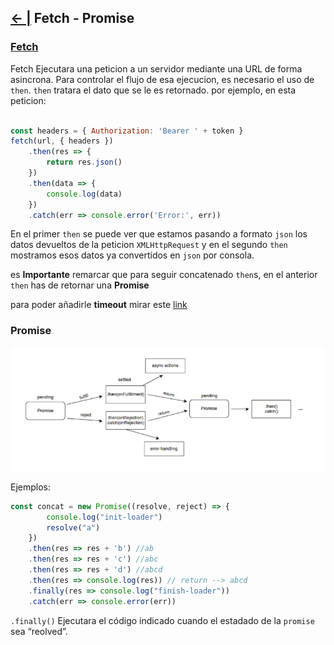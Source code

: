 
## [← |](https://github.com/VGamezz19/skylab-boot-notes/blob/dev/course/semana03/)   Fetch - Promise


### [Fetch](https://developer.mozilla.org/es/docs/Web/API/Fetch_API)

Fetch Ejecutara una peticion a un servidor mediante una URL de forma asincrona.
Para controlar el flujo de esa ejecucion, es necesario el uso de `then`.
`then` tratara el dato que se le es retornado. por ejemplo, en esta peticion:
```javascript

const headers = { Authorization: 'Bearer ' + token }
fetch(url, { headers })
    .then(res => {
        return res.json()
    })
    .then(data => {
        console.log(data)
    })
    .catch(err => console.error('Error:', err))
```
En el primer `then` se puede ver que estamos pasando a formato `json` los datos devueltos de la peticion `XMLHttpRequest`
y en el segundo `then` mostramos esos datos ya convertidos en `json` por consola.

es **Importante** remarcar que para seguir concatenado `then`s, en el anterior `then` has de retornar una **Promise**

para poder añadirle **timeout** mirar este [link](https://davidwalsh.name/fetch-timeout)


### Promise

![Image](https://github.com/VGamezz19/skylab-boot-notes/blob/dev/course/semana03/public/promise.png)

Ejemplos:

```javascript 
const concat = new Promise((resolve, reject) => {
        console.log("init-loader") 
        resolve("a")
    })
    .then(res => res + 'b') //ab
    .then(res => res + 'c') //abc
    .then(res => res + 'd') //abcd
    .then(res => console.log(res)) // return --> abcd
    .finally(res => console.log("finish-loader")) 
    .catch(err => console.error(err))
```

`.finally()` Ejecutara  el código indicado cuando el estadado de la `promise` sea “reolved”.
